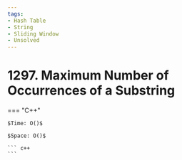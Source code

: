 ```yaml
---
tags:
- Hash Table
- String
- Sliding Window
- Unsolved
---
```



# 1297. Maximum Number of Occurrences of a Substring

=== "C++"

    $Time: O()$

    $Space: O()$

    ``` c++
    ```